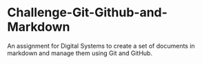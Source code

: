 # Challenge-Git-Github-and-Markdown
An assignment for Digital Systems to create a set of documents in markdown and manage them using Git and GitHub.
